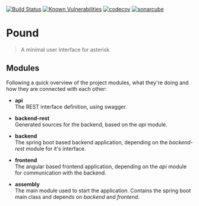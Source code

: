 [![Build Status](https://travis-ci.org/mrm1st3r/pound.svg?branch=master)](https://travis-ci.org/mrm1st3r/pound)
 [![Known Vulnerabilities](https://snyk.io/test/github/mrm1st3r/pound/badge.svg?targetFile=pom.xml)](https://snyk.io/test/github/mrm1st3r/pound?targetFile=pom.xml)
 [![codecov](https://codecov.io/gh/mrm1st3r/pound/branch/master/graph/badge.svg)](https://codecov.io/gh/mrm1st3r/pound)
 [![sonarcube](https://sonarcloud.io/api/project_badges/measure?project=com.ltaake.pound%3Apound-parent&metric=alert_status)](https://sonarcloud.io/dashboard?id=com.ltaake.pound%3Apound-parent)
# Pound

> A minimal user interface for asterisk

## Modules
Following a quick overview of the project modules,
what they're doing and how they are connected with each other: 

- **api**  
  The REST interface definition, using swagger.

- **backend-rest**  
  Generated sources for the backend, based on the *api* module.

- **backend**  
  The spring boot based backend application, depending on the *backend-rest* module for it's interface.

- **frontend**  
  The angular based frontend application, depending on the *api* module for communication with the backend.

- **assembly**  
  The main module used to start the application. Contains the spring boot main class and depends on *backend* and *frontend*.

